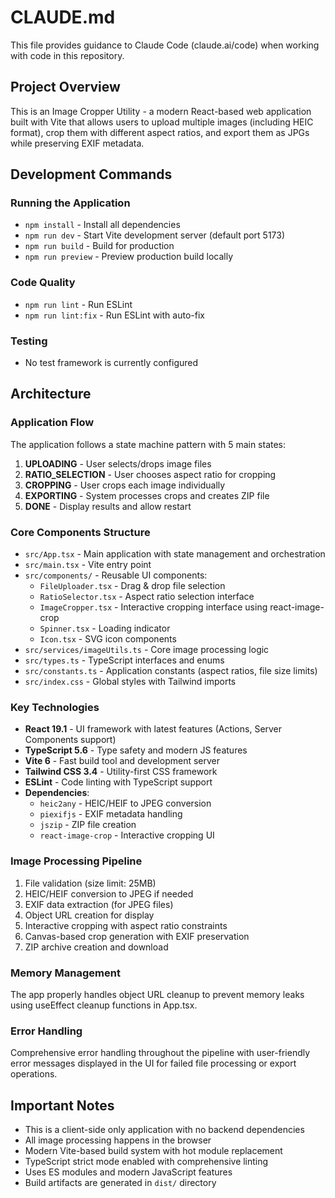 # CLAUDE.md

This file provides guidance to Claude Code (claude.ai/code) when working with code in this repository.

## Project Overview

This is an Image Cropper Utility - a modern React-based web application built with Vite that allows users to upload multiple images (including HEIC format), crop them with different aspect ratios, and export them as JPGs while preserving EXIF metadata.

## Development Commands

### Running the Application
- `npm install` - Install all dependencies
- `npm run dev` - Start Vite development server (default port 5173)
- `npm run build` - Build for production
- `npm run preview` - Preview production build locally

### Code Quality
- `npm run lint` - Run ESLint
- `npm run lint:fix` - Run ESLint with auto-fix

### Testing
- No test framework is currently configured

## Architecture

### Application Flow
The application follows a state machine pattern with 5 main states:
1. **UPLOADING** - User selects/drops image files
2. **RATIO_SELECTION** - User chooses aspect ratio for cropping
3. **CROPPING** - User crops each image individually
4. **EXPORTING** - System processes crops and creates ZIP file
5. **DONE** - Display results and allow restart

### Core Components Structure
- `src/App.tsx` - Main application with state management and orchestration
- `src/main.tsx` - Vite entry point
- `src/components/` - Reusable UI components:
  - `FileUploader.tsx` - Drag & drop file selection
  - `RatioSelector.tsx` - Aspect ratio selection interface
  - `ImageCropper.tsx` - Interactive cropping interface using react-image-crop
  - `Spinner.tsx` - Loading indicator
  - `Icon.tsx` - SVG icon components
- `src/services/imageUtils.ts` - Core image processing logic
- `src/types.ts` - TypeScript interfaces and enums
- `src/constants.ts` - Application constants (aspect ratios, file size limits)
- `src/index.css` - Global styles with Tailwind imports

### Key Technologies
- **React 19.1** - UI framework with latest features (Actions, Server Components support)
- **TypeScript 5.6** - Type safety and modern JS features
- **Vite 6** - Fast build tool and development server
- **Tailwind CSS 3.4** - Utility-first CSS framework
- **ESLint** - Code linting with TypeScript support
- **Dependencies**:
  - `heic2any` - HEIC/HEIF to JPEG conversion
  - `piexifjs` - EXIF metadata handling
  - `jszip` - ZIP file creation
  - `react-image-crop` - Interactive cropping UI

### Image Processing Pipeline
1. File validation (size limit: 25MB)
2. HEIC/HEIF conversion to JPEG if needed
3. EXIF data extraction (for JPEG files)
4. Object URL creation for display
5. Interactive cropping with aspect ratio constraints
6. Canvas-based crop generation with EXIF preservation
7. ZIP archive creation and download

### Memory Management
The app properly handles object URL cleanup to prevent memory leaks using useEffect cleanup functions in App.tsx.

### Error Handling
Comprehensive error handling throughout the pipeline with user-friendly error messages displayed in the UI for failed file processing or export operations.

## Important Notes

- This is a client-side only application with no backend dependencies
- All image processing happens in the browser
- Modern Vite-based build system with hot module replacement
- TypeScript strict mode enabled with comprehensive linting
- Uses ES modules and modern JavaScript features
- Build artifacts are generated in `dist/` directory